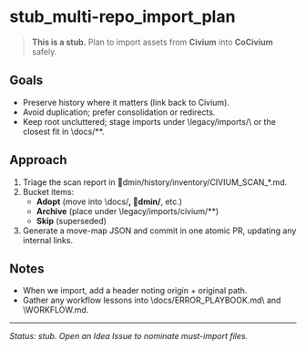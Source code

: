 # stub_multi-repo_import_plan

> **This is a stub.** Plan to import assets from **Civium** into **CoCivium** safely.

## Goals
- Preserve history where it matters (link back to Civium).
- Avoid duplication; prefer consolidation or redirects.
- Keep root uncluttered; stage imports under \legacy/imports/\ or the closest fit in \docs/**\.

## Approach
1. Triage the scan report in \dmin/history/inventory/CIVIUM_SCAN_*.md\.
2. Bucket items:
   - **Adopt** (move into \docs/**\, \dmin/**\, etc.)
   - **Archive** (place under \legacy/imports/civium/**\)
   - **Skip** (superseded)
3. Generate a move-map JSON and commit in one atomic PR, updating any internal links.

## Notes
- When we import, add a header noting origin + original path.
- Gather any workflow lessons into \docs/ERROR_PLAYBOOK.md\ and \WORKFLOW.md\.

---
*Status: stub. Open an Idea Issue to nominate must-import files.*


